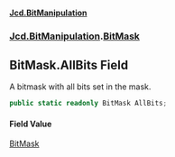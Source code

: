 #### [Jcd.BitManipulation](index.md 'index')
### [Jcd.BitManipulation](Jcd.BitManipulation.md 'Jcd.BitManipulation').[BitMask](Jcd.BitManipulation.BitMask.md 'Jcd.BitManipulation.BitMask')

## BitMask.AllBits Field

A bitmask with all bits set in the mask.

```csharp
public static readonly BitMask AllBits;
```

#### Field Value
[BitMask](Jcd.BitManipulation.BitMask.md 'Jcd.BitManipulation.BitMask')